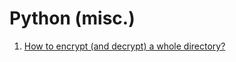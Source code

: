 # Python (misc.) 

1. [How to encrypt (and decrypt) a whole directory?](https://nbviewer.jupyter.org/github/thePranab/Python-misc/blob/master/encrypt_decrypt_whole_directory.ipynb)
